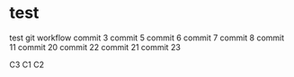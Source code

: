 # test
test git workflow
commit 3
commit 5
commit 6
commit 7
commit 8
commit 11
commit 20
commit 22
commit 21
commit 23

C3
C1
C2
